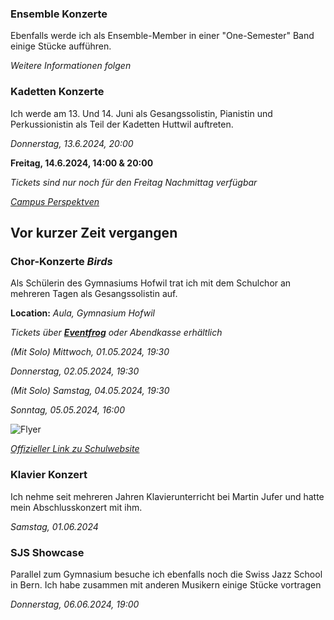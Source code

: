### Ensemble Konzerte

Ebenfalls werde ich als Ensemble-Member in einer "One-Semester" Band einige Stücke aufführen.

*Weitere Informationen folgen*


### Kadetten Konzerte

Ich werde am 13. Und 14. Juni als Gesangssolistin, Pianistin und
Perkussionistin als Teil der Kadetten Huttwil auftreten. 

*Donnerstag, 13.6.2024, 20:00*

**Freitag, 14.6.2024, 14:00 & 20:00**

*Tickets sind nur noch für den Freitag Nachmittag verfügbar*

*[Campus Perspektven](https://campusperspektiven.ch/)*


## Vor kurzer Zeit vergangen

### Chor-Konzerte *Birds*

Als Schülerin des Gymnasiums Hofwil trat ich mit dem Schulchor an mehreren Tagen als Gesangssolistin auf.

**Location:** *Aula, Gymnasium Hofwil*

*Tickets über **[Eventfrog](https://eventfrog.ch/de/p/gruppen/hofwilchor-birds-7171131282276946311.html)** oder Abendkasse erhältlich*

*(Mit Solo) Mittwoch, 01.05.2024, 19:30*

*Donnerstag, 02.05.2024, 19:30*

*(Mit Solo) Samstag, 04.05.2024, 19:30*

*Sonntag, 05.05.2024, 16:00*

![Flyer](/assets/birds_flyer.webp)

*[Offizieller Link zu Schulwebsite](https://www.gymhofwil.ch/c42/vorschau/konzerte-birds-2024)*

### Klavier Konzert 
Ich nehme seit mehreren Jahren Klavierunterricht bei Martin Jufer und hatte mein Abschlusskonzert mit ihm.

*Samstag, 01.06.2024*


### SJS Showcase

Parallel zum Gymnasium besuche ich ebenfalls noch die Swiss Jazz School in Bern. Ich habe zusammen mit anderen Musikern einige Stücke vortragen

*Donnerstag, 06.06.2024, 19:00*


